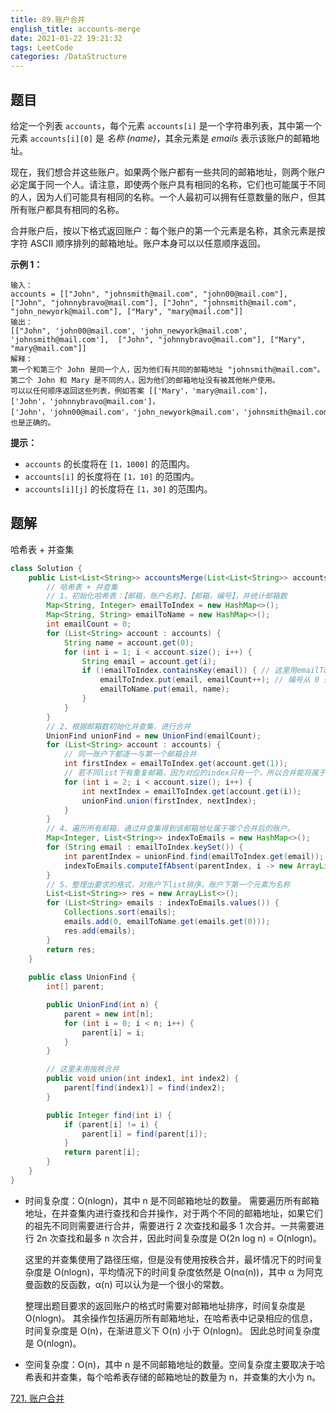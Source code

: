 ```yaml
---
title: 89.账户合并
english_title: accounts-merge
date: 2021-01-22 19:21:32
tags: LeetCode
categories: /DataStructure
---
```


## 题目

给定一个列表 `accounts`，每个元素 `accounts[i]` 是一个字符串列表，其中第一个元素 `accounts[i][0]` 是 *名称 (name)*，其余元素是 *emails* 表示该账户的邮箱地址。

现在，我们想合并这些账户。如果两个账户都有一些共同的邮箱地址，则两个账户必定属于同一个人。请注意，即使两个账户具有相同的名称，它们也可能属于不同的人，因为人们可能具有相同的名称。一个人最初可以拥有任意数量的账户，但其所有账户都具有相同的名称。

合并账户后，按以下格式返回账户：每个账户的第一个元素是名称，其余元素是按字符 ASCII 顺序排列的邮箱地址。账户本身可以以任意顺序返回。

**示例 1：**

```
输入：
accounts = [["John", "johnsmith@mail.com", "john00@mail.com"], ["John", "johnnybravo@mail.com"], ["John", "johnsmith@mail.com", "john_newyork@mail.com"], ["Mary", "mary@mail.com"]]
输出：
[["John", 'john00@mail.com', 'john_newyork@mail.com', 'johnsmith@mail.com'],  ["John", "johnnybravo@mail.com"], ["Mary", "mary@mail.com"]]
解释：
第一个和第三个 John 是同一个人，因为他们有共同的邮箱地址 "johnsmith@mail.com"。 
第二个 John 和 Mary 是不同的人，因为他们的邮箱地址没有被其他帐户使用。
可以以任何顺序返回这些列表，例如答案 [['Mary'，'mary@mail.com']，['John'，'johnnybravo@mail.com']，
['John'，'john00@mail.com'，'john_newyork@mail.com'，'johnsmith@mail.com']] 也是正确的。
```

**提示：**

- `accounts` 的长度将在 `[1，1000]` 的范围内。
- `accounts[i]` 的长度将在 `[1，10]` 的范围内。
- `accounts[i][j]` 的长度将在 `[1，30]` 的范围内。

## 题解

哈希表 + 并查集

```java
class Solution {
    public List<List<String>> accountsMerge(List<List<String>> accounts) {
        // 哈希表 + 并查集
        // 1、初始化哈希表：【邮箱，账户名称】，【邮箱，编号】，并统计邮箱数
        Map<String, Integer> emailToIndex = new HashMap<>();
        Map<String, String> emailToName = new HashMap<>();
        int emailCount = 0;
        for (List<String> account : accounts) {
            String name = account.get(0);
            for (int i = 1; i < account.size(); i++) {
                String email = account.get(i);
                if (!emailToIndex.containsKey(email)) { // 这里用emailToIndex判断，而非emailToName。因为不同邮箱可能有相同名称，但编号不同
                    emailToIndex.put(email, emailCount++); // 编号从 0 开始
                    emailToName.put(email, name);
                }
            }
        }
        // 2、根据邮箱数初始化并查集，进行合并
        UnionFind unionFind = new UnionFind(emailCount);
        for (List<String> account : accounts) {
            // 同一账户下都逐一与第一个邮箱合并
            int firstIndex = emailToIndex.get(account.get(1));
            // 若不同list下有重复邮箱，因为对应的index只有一个，所以合并能将属于同一账户的不同list一同合并。
            for (int i = 2; i < account.size(); i++) {
                int nextIndex = emailToIndex.get(account.get(i));
                unionFind.union(firstIndex, nextIndex);
            }
        }
        // 4、遍历所有邮箱，通过并查集得到该邮箱地址属于哪个合并后的账户。
        Map<Integer, List<String>> indexToEmails = new HashMap<>();
        for (String email : emailToIndex.keySet()) {
            int parentIndex = unionFind.find(emailToIndex.get(email));
            indexToEmails.computeIfAbsent(parentIndex, i -> new ArrayList<>()).add(email);
        }
        // 5、整理出要求的格式，对账户下list排序，账户下第一个元素为名称
        List<List<String>> res = new ArrayList<>();
        for (List<String> emails : indexToEmails.values()) {
            Collections.sort(emails);
            emails.add(0, emailToName.get(emails.get(0)));
            res.add(emails);
        }
        return res;
    }
  
    public class UnionFind {
        int[] parent;

        public UnionFind(int n) {
            parent = new int[n];
            for (int i = 0; i < n; i++) {
                parent[i] = i;
            }
        }

        // 这里未用按秩合并
        public void union(int index1, int index2) {
            parent[find(index1)] = find(index2);
        }

        public Integer find(int i) {
            if (parent[i] != i) {
                parent[i] = find(parent[i]);
            }
            return parent[i];
        }
    }    
}
```

* 时间复杂度：O(nlogn)，其中 n 是不同邮箱地址的数量。
  需要遍历所有邮箱地址，在并查集内进行查找和合并操作，对于两个不同的邮箱地址，如果它们的祖先不同则需要进行合并，需要进行 2 次查找和最多 1 次合并。一共需要进行 2n 次查找和最多 n 次合并，因此时间复杂度是 O(2n log n) = O(nlogn)。

  这里的并查集使用了路径压缩，但是没有使用按秩合并，最坏情况下的时间复杂度是 O(nlogn)，平均情况下的时间复杂度依然是 O(nα(n))，其中 α 为阿克曼函数的反函数，α(n) 可以认为是一个很小的常数。
  
  整理出题目要求的返回账户的格式时需要对邮箱地址排序，时间复杂度是 O(nlogn)。
其余操作包括遍历所有邮箱地址，在哈希表中记录相应的信息，时间复杂度是 O(n)，在渐进意义下 O(n) 小于 O(nlogn)。
  因此总时间复杂度是 O(nlogn)。
  
* 空间复杂度：O(n)，其中 n 是不同邮箱地址的数量。空间复杂度主要取决于哈希表和并查集，每个哈希表存储的邮箱地址的数量为 n，并查集的大小为 n。


[721. 账户合并](https://leetcode-cn.com/problems/accounts-merge/)

